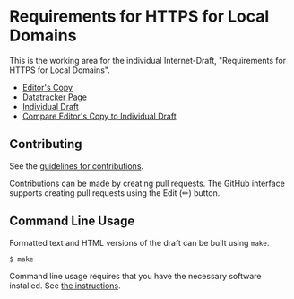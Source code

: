# Requirements for HTTPS for Local Domains

This is the working area for the individual Internet-Draft, "Requirements for HTTPS for Local Domains".

* [Editor's Copy](https://danwing.github.io/requirements-https-local-domains/#go.draft-wing-settle-requirements.html)
* [Datatracker Page](https://datatracker.ietf.org/doc/draft-wing-settle-requirements)
* [Individual Draft](https://datatracker.ietf.org/doc/html/draft-wing-settle-requirements)
* [Compare Editor's Copy to Individual Draft](https://danwing.github.io/requirements-https-local-domains/#go.draft-wing-settle-requirements.diff)


## Contributing

See the
[guidelines for contributions](https://github.com/danwing/requirements-https-local-domains/blob/main/CONTRIBUTING.md).

Contributions can be made by creating pull requests.
The GitHub interface supports creating pull requests using the Edit (✏) button.


## Command Line Usage

Formatted text and HTML versions of the draft can be built using `make`.

```sh
$ make
```

Command line usage requires that you have the necessary software installed.  See
[the instructions](https://github.com/martinthomson/i-d-template/blob/main/doc/SETUP.md).

